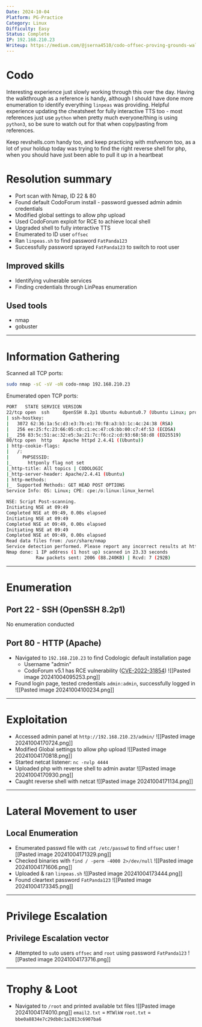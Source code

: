 ```yaml
---
Date: 2024-10-04
Platform: PG-Practice
Category: Linux
Difficulty: Easy
Status: Complete
IP: 192.168.210.23
Writeup: https://medium.com/@jserna4510/codo-offsec-proving-grounds-walkthrough-92a7dd5aa119
---
```

# Codo
Interesting experience just slowly working through this over the day. Having the walkthrough as a reference is handy, although I should have done more enumeration to identify everything `linpeas` was providing. Helpful experience updating the cheatsheet for fully interactive TTS too - most references just use `python` when pretty much everyone/thing is using `python3`, so be sure to watch out for that when copy/pasting from references.

Keep revshells.com handy too, and keep practicing with msfvenom too, as a lot of your holdup today was trying to find the right reverse shell for php, when you should have just been able to pull it up in a heartbeat

# Resolution summary
- Port scan with Nmap, ID 22 & 80
- Found default CodoForum install - password guessed admin admin credentials
- Modified global settings to allow php upload
- Used CodoForum exploit for RCE to achieve local shell
- Upgraded shell to fully interactive TTS
- Enumerated to ID user `offsec`
- Ran `linpeas.sh` to find password `FatPanda123`
- Successfully password sprayed `FatPanda123` to switch to root user
## Improved skills
- Identifying vulnerable services
- Finding credentials through LinPeas enumeration

## Used tools
- nmap
- gobuster

---

# Information Gathering
Scanned all TCP ports:
```bash
sudo nmap -sC -sV -oN codo-nmap 192.168.210.23
```

Enumerated open TCP ports:
```bash
PORT   STATE SERVICE VERSION
22/tcp open  ssh     OpenSSH 8.2p1 Ubuntu 4ubuntu0.7 (Ubuntu Linux; protocol 2.0)
| ssh-hostkey: 
|   3072 62:36:1a:5c:d3:e3:7b:e1:70:f8:a3:b3:1c:4c:24:38 (RSA)
|   256 ee:25:fc:23:66:05:c0:c1:ec:47:c6:bb:00:c7:4f:53 (ECDSA)
|_  256 83:5c:51:ac:32:e5:3a:21:7c:f6:c2:cd:93:68:58:d8 (ED25519)
80/tcp open  http    Apache httpd 2.4.41 ((Ubuntu))
| http-cookie-flags: 
|   /: 
|     PHPSESSID: 
|_      httponly flag not set
|_http-title: All topics | CODOLOGIC
|_http-server-header: Apache/2.4.41 (Ubuntu)
| http-methods: 
|_  Supported Methods: GET HEAD POST OPTIONS
Service Info: OS: Linux; CPE: cpe:/o:linux:linux_kernel

NSE: Script Post-scanning.
Initiating NSE at 09:49
Completed NSE at 09:49, 0.00s elapsed
Initiating NSE at 09:49
Completed NSE at 09:49, 0.00s elapsed
Initiating NSE at 09:49
Completed NSE at 09:49, 0.00s elapsed
Read data files from: /usr/share/nmap
Service detection performed. Please report any incorrect results at https://nmap.org/submit/ .
Nmap done: 1 IP address (1 host up) scanned in 23.33 seconds
           Raw packets sent: 2006 (88.240KB) | Rcvd: 7 (292B)
```

---
# Enumeration
## Port 22 - SSH (OpenSSH 8.2p1)
No enumeration conducted
## Port 80 - HTTP (Apache)
- Navigated to `192.168.210.23` to find Codologic default installation page
	- Username "admin"
	- CodoForum v5.1 has RCE vulnerability ([CVE-2022-31854](https://pentest-tools.com/vulnerabilities-exploits/codoforum-51-arbitrary-file-upload_3201))
![[Pasted image 20241004095253.png]]
-  Found login page, tested credentials `admin:admin`, successfully logged in
![[Pasted image 20241004100234.png]]
---
# Exploitation
- Accessed admin panel at `http://192.168.210.23/admin/`
![[Pasted image 20241004170724.png]]
- Modified Global settings to allow php upload
![[Pasted image 20241004170818.png]]
- Started netcat listener: `nc -nvlp 4444`
- Uploaded php with reverse shell to admin avatar
![[Pasted image 20241004170930.png]]
- Caught reverse shell with netcat
![[Pasted image 20241004171134.png]]
---
# Lateral Movement to user
## Local Enumeration
- Enumerated passwd file with `cat /etc/passwd` to find `offsec` user
![[Pasted image 20241004171329.png]]
- Checked binaries with `find / -perm -4000 2>/dev/null`
![[Pasted image 20241004171606.png]]
- Uploaded & ran `linpeas.sh`
![[Pasted image 20241004173444.png]]
- Found cleartext password `FatPanda123`
![[Pasted image 20241004173345.png]]
---
# Privilege Escalation

## Privilege Escalation vector
- Attempted to `su`to users `offsec` and `root` using password `FatPanda123`
![[Pasted image 20241004173716.png]]
---
# Trophy & Loot
- Navigated to `/root` and printed available txt files
![[Pasted image 20241004174010.png]]
`email2.txt` = `MTWlkW`
`root.txt` = `bbe0a8834e7c29db8c1a2813c6907ba6`